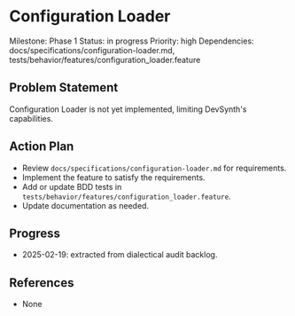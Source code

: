 # Configuration Loader
Milestone: Phase 1
Status: in progress
Priority: high
Dependencies: docs/specifications/configuration-loader.md, tests/behavior/features/configuration_loader.feature

## Problem Statement
Configuration Loader is not yet implemented, limiting DevSynth's capabilities.


## Action Plan
- Review `docs/specifications/configuration-loader.md` for requirements.
- Implement the feature to satisfy the requirements.
- Add or update BDD tests in `tests/behavior/features/configuration_loader.feature`.
- Update documentation as needed.

## Progress
- 2025-02-19: extracted from dialectical audit backlog.

## References
- None
